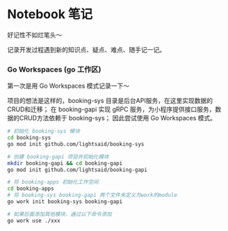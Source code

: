 # Notebook 笔记

好记性不如烂笔头～

记录开发过程遇到新的知识点、疑点、难点、随手记一记。

### Go Workspaces (go 工作区)

第一次是用 Go Workspaces 模式记录一下～

项目的想法是这样的，booking-sys 目录是后台API服务，在这里实现数据的CRUD和迁移；
在 booking-gapi 实现 gRPC 服务，为小程序提供接口服务，数据的CRUD方法依赖于 booking-sys；
因此尝试使用  Go Workspaces 模式。

``` bash
# 初始化 booking-sys 模块
cd booking-sys 
go mod init github.com/lightsaid/booking-sys

# 创建 booking-gapi 项目并初始化模块
mkdir booking-gapi && cd booking-gapi
go mod init github.com/lightsaid/booking-gapi

# 将 booking-apps 初始化工作空间
cd booking-apps
# 将 booking-sys booking-gapi 两个文件夹定义为work的module
go work init booking-sys booking-gapi

# 如果后面添加其他模块，通过以下命令添加
go work use ./xxx
```
